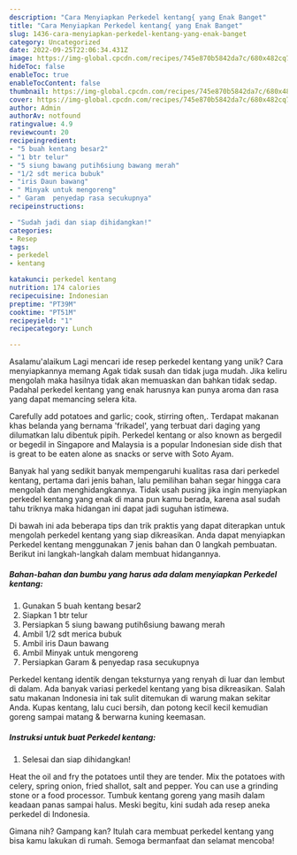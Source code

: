 ```yaml
---
description: "Cara Menyiapkan Perkedel kentang{ yang Enak Banget"
title: "Cara Menyiapkan Perkedel kentang{ yang Enak Banget"
slug: 1436-cara-menyiapkan-perkedel-kentang-yang-enak-banget
category: Uncategorized
date: 2022-09-25T22:06:34.431Z
image: https://img-global.cpcdn.com/recipes/745e870b5842da7c/680x482cq70/perkedel-kentang-foto-resep-utama.jpg
hideToc: false
enableToc: true
enableTocContent: false
thumbnail: https://img-global.cpcdn.com/recipes/745e870b5842da7c/680x482cq70/perkedel-kentang-foto-resep-utama.jpg
cover: https://img-global.cpcdn.com/recipes/745e870b5842da7c/680x482cq70/perkedel-kentang-foto-resep-utama.jpg
author: Admin
authorAv: notfound
ratingvalue: 4.9
reviewcount: 20
recipeingredient:
- "5 buah kentang besar2"
- "1 btr telur"
- "5 siung bawang putih6siung bawang merah"
- "1/2 sdt merica bubuk"
- "iris Daun bawang"
- " Minyak untuk mengoreng"
- " Garam  penyedap rasa secukupnya"
recipeinstructions:

- "Sudah jadi dan siap dihidangkan!"
categories:
- Resep
tags:
- perkedel
- kentang

katakunci: perkedel kentang 
nutrition: 174 calories
recipecuisine: Indonesian
preptime: "PT39M"
cooktime: "PT51M"
recipeyield: "1"
recipecategory: Lunch

---
```



Asalamu'alaikum Lagi mencari ide resep perkedel kentang yang unik? Cara menyiapkannya memang Agak tidak susah dan tidak juga mudah. Jika keliru mengolah maka hasilnya tidak akan memuaskan dan bahkan tidak sedap. Padahal perkedel kentang yang enak harusnya kan punya aroma dan rasa yang dapat memancing selera kita.


Carefully add potatoes and garlic; cook, stirring often,. Terdapat makanan khas belanda yang bernama &#39;frikadel&#39;, yang terbuat dari daging yang dilumatkan lalu dibentuk pipih. Perkedel kentang or also known as bergedil or begedil in Singapore and Malaysia is a popular Indonesian side dish that is great to be eaten alone as snacks or serve with Soto Ayam.

Banyak hal yang sedikit banyak mempengaruhi kualitas rasa dari perkedel kentang, pertama dari jenis bahan, lalu pemilihan bahan segar hingga cara mengolah dan menghidangkannya. Tidak usah pusing jika ingin menyiapkan perkedel kentang yang enak di mana pun kamu berada, karena asal sudah tahu triknya maka hidangan ini dapat jadi suguhan istimewa.


Di bawah ini ada beberapa tips dan trik praktis yang dapat diterapkan untuk mengolah perkedel kentang yang siap dikreasikan. Anda dapat menyiapkan Perkedel kentang menggunakan 7 jenis bahan dan 0 langkah pembuatan. Berikut ini langkah-langkah dalam membuat hidangannya.

<!--inarticleads1-->

##### Bahan-bahan dan bumbu yang harus ada dalam menyiapkan Perkedel kentang:

1. Gunakan 5 buah kentang besar2
1. Siapkan 1 btr telur
1. Persiapkan 5 siung bawang putih6siung bawang merah
1. Ambil 1/2 sdt merica bubuk
1. Ambil iris Daun bawang
1. Ambil  Minyak untuk mengoreng
1. Persiapkan  Garam &amp; penyedap rasa secukupnya


Perkedel kentang identik dengan teksturnya yang renyah di luar dan lembut di dalam. Ada banyak variasi perkedel kentang yang bisa dikreasikan. Salah satu makanan Indonesia ini tak sulit ditemukan di warung makan sekitar Anda. Kupas kentang, lalu cuci bersih, dan potong kecil kecil kemudian goreng sampai matang &amp; berwarna kuning keemasan. 

<!--inarticleads2-->

##### Instruksi untuk buat Perkedel kentang:


1. Selesai dan siap dihidangkan!

Heat the oil and fry the potatoes until they are tender. Mix the potatoes with celery, spring onion, fried shallot, salt and pepper. You can use a grinding stone or a food processor. Tumbuk kentang goreng yang masih dalam keadaan panas sampai halus. Meski begitu, kini sudah ada resep aneka perkedel di Indonesia. 

Gimana nih? Gampang kan? Itulah cara membuat perkedel kentang yang bisa kamu lakukan di rumah. Semoga bermanfaat dan selamat mencoba!
